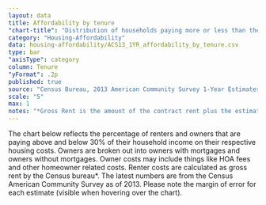 ```yaml
---
layout: data
title: Affordability by tenure
"chart-title": "Distribution of households paying more or less than the recommended affordable share of income (2013)"
category: "Housing-Affordability"
data: housing-affordability/ACS13_1YR_affordability_by_tenure.csv
type: bar
"axisType": category
column: Tenure
"yFormat": .2p
published: true
source: "Census Bureau, 2013 American Community Survey 1-Year Estimates. Selected Housing Characteristics."
scale: "5"
max: 1
notes: "*Gross Rent is the amount of the contract rent plus the estimated average monthly cost of utilities (electricity, gas, and water and sewer) and fuels (oil, coal, kerosene, wood, etc.) if these are paid for by the renter (or paid for the renter by someone else). Gross rent is intended to eliminate differentials which result from varying practices with respect to the inclusion of utilities and fuels as part of the rental payment."
---
```

The chart below reflects the percentage of renters and owners that are paying above and below 30% of their household income on their respective housing costs. Owners are broken out into owners with mortgages and owners without mortgages. Owner costs may include things like HOA fees and other homeowner related costs. Renter costs are calculated as gross rent by the Census bureau*. The latest numbers are from the Census American Community Survey as of 2013. Please note the margin of error for each estimate (visible when hovering over the chart).